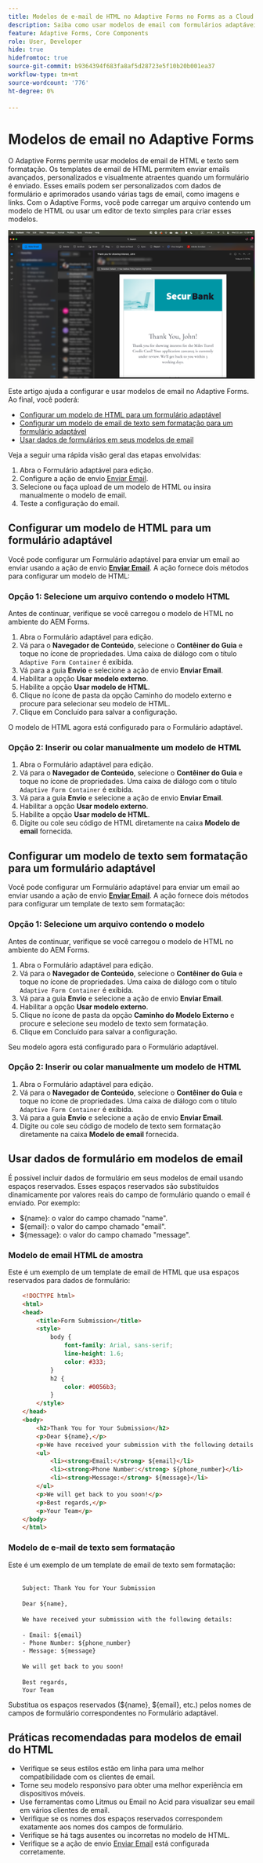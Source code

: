 ```yaml
---
title: Modelos de e-mail de HTML no Adaptive Forms no Forms as a Cloud Service
description: Saiba como usar modelos de email com formulários adaptáveis.
feature: Adaptive Forms, Core Components
role: User, Developer
hide: true
hidefromtoc: true
source-git-commit: b9364394f683fa8af5d28723e5f10b20b001ea37
workflow-type: tm+mt
source-wordcount: '776'
ht-degree: 0%

---
```


# Modelos de email no Adaptive Forms

O Adaptive Forms permite usar modelos de email de HTML e texto sem formatação. Os templates de email de HTML permitem enviar emails avançados, personalizados e visualmente atraentes quando um formulário é enviado. Esses emails podem ser personalizados com dados de formulário e aprimorados usando várias tags de email, como imagens e links. Com o Adaptive Forms, você pode carregar um arquivo contendo um modelo de HTML ou usar um editor de texto simples para criar esses modelos.

![modelos de email de HTML](/help/forms/assets/html-email.png)

Este artigo ajuda a configurar e usar modelos de email no Adaptive Forms. Ao final, você poderá:

* [Configurar um modelo de HTML para um formulário adaptável](#configure-an-html-template-for-an-adaptive-form)
* [Configurar um modelo de email de texto sem formatação para um formulário adaptável](#configure-a-plain-text-template-for-an-adaptive-form)
* [Usar dados de formulários em seus modelos de email](#use-form-data-in-your-email-templates)


Veja a seguir uma rápida visão geral das etapas envolvidas:

1. Abra o Formulário adaptável para edição.
1. Configure a ação de envio [Enviar Email](/help/forms/configure-submit-action-send-email.md).
1. Selecione ou faça upload de um modelo de HTML ou insira manualmente o modelo de email.
1. Teste a configuração do email.

## Configurar um modelo de HTML para um formulário adaptável

Você pode configurar um Formulário adaptável para enviar um email ao enviar usando a ação de envio [**Enviar Email**](/help/forms/configure-submit-action-send-email.md). A ação fornece dois métodos para configurar um modelo de HTML:

### Opção 1: Selecione um arquivo contendo o modelo HTML

Antes de continuar, verifique se você carregou o modelo de HTML no ambiente do AEM Forms.

1. Abra o Formulário adaptável para edição.
1. Vá para o **Navegador de Conteúdo**, selecione o **Contêiner do Guia** e toque no ícone de propriedades. Uma caixa de diálogo com o título `Adaptive Form Container` é exibida.
1. Vá para a guia **Envio** e selecione a ação de envio **Enviar Email**.
1. Habilitar a opção **Usar modelo externo**.
1. Habilite a opção **Usar modelo de HTML**.
1. Clique no ícone de pasta da opção Caminho do modelo externo e procure para selecionar seu modelo de HTML.
1. Clique em Concluído para salvar a configuração.

O modelo de HTML agora está configurado para o Formulário adaptável.

### Opção 2: Inserir ou colar manualmente um modelo de HTML

1. Abra o Formulário adaptável para edição.
1. Vá para o **Navegador de Conteúdo**, selecione o **Contêiner do Guia** e toque no ícone de propriedades. Uma caixa de diálogo com o título `Adaptive Form Container` é exibida.
1. Vá para a guia **Envio** e selecione a ação de envio **Enviar Email**.
1. Habilitar a opção **Usar modelo externo**.
1. Habilite a opção **Usar modelo de HTML**.
1. Digite ou cole seu código de HTML diretamente na caixa **Modelo de email** fornecida.


## Configurar um modelo de texto sem formatação para um formulário adaptável

Você pode configurar um Formulário adaptável para enviar um email ao enviar usando a ação de envio [**Enviar Email**](/help/forms/configure-submit-action-send-email.md). A ação fornece dois métodos para configurar um template de texto sem formatação:

### Opção 1: Selecione um arquivo contendo o modelo

Antes de continuar, verifique se você carregou o modelo de HTML no ambiente do AEM Forms.

1. Abra o Formulário adaptável para edição.
1. Vá para o **Navegador de Conteúdo**, selecione o **Contêiner do Guia** e toque no ícone de propriedades. Uma caixa de diálogo com o título `Adaptive Form Container` é exibida.
1. Vá para a guia **Envio** e selecione a ação de envio **Enviar Email**.
1. Habilitar a opção **Usar modelo externo**.
1. Clique no ícone de pasta da opção **Caminho do Modelo Externo** e procure e selecione seu modelo de texto sem formatação.
1. Clique em Concluído para salvar a configuração.

Seu modelo agora está configurado para o Formulário adaptável.

### Opção 2: Inserir ou colar manualmente um modelo de HTML

1. Abra o Formulário adaptável para edição.
1. Vá para o **Navegador de Conteúdo**, selecione o **Contêiner do Guia** e toque no ícone de propriedades. Uma caixa de diálogo com o título `Adaptive Form Container` é exibida.
1. Vá para a guia **Envio** e selecione a ação de envio **Enviar Email**.
1. Digite ou cole seu código de modelo de texto sem formatação diretamente na caixa **Modelo de email** fornecida.

## Usar dados de formulário em modelos de email

É possível incluir dados de formulário em seus modelos de email usando espaços reservados. Esses espaços reservados são substituídos dinamicamente por valores reais do campo de formulário quando o email é enviado. Por exemplo:

* ${name}: o valor do campo chamado &quot;name&quot;.
* ${email}: o valor do campo chamado &quot;email&quot;.
* ${message}: o valor do campo chamado &quot;message&quot;.

### Modelo de email HTML de amostra

Este é um exemplo de um template de email de HTML que usa espaços reservados para dados de formulário:

```HTML
    <!DOCTYPE html>
    <html>
    <head>
        <title>Form Submission</title>
        <style>
            body {
                font-family: Arial, sans-serif;
                line-height: 1.6;
                color: #333;
            }
            h2 {
                color: #0056b3;
            }
        </style>
    </head>
    <body>
        <h2>Thank You for Your Submission</h2>
        <p>Dear ${name},</p>
        <p>We have received your submission with the following details:</p>
        <ul>
            <li><strong>Email:</strong> ${email}</li>
            <li><strong>Phone Number:</strong> ${phone_number}</li>
            <li><strong>Message:</strong> ${message}</li>
        </ul>
        <p>We will get back to you soon!</p>
        <p>Best regards,</p>
        <p>Your Team</p>
    </body>
    </html>
```

### Modelo de e-mail de texto sem formatação

Este é um exemplo de um template de email de texto sem formatação:

```TXT
    
    Subject: Thank You for Your Submission
    
    Dear ${name},
    
    We have received your submission with the following details:
    
    - Email: ${email}
    - Phone Number: ${phone_number}
    - Message: ${message}
    
    We will get back to you soon!
    
    Best regards,
    Your Team
```

Substitua os espaços reservados (${name}, ${email}, etc.) pelos nomes de campos de formulário correspondentes no Formulário adaptável.

## Práticas recomendadas para modelos de email do HTML

* Verifique se seus estilos estão em linha para uma melhor compatibilidade com os clientes de email.
* Torne seu modelo responsivo para obter uma melhor experiência em dispositivos móveis.
* Use ferramentas como Litmus ou Email no Acid para visualizar seu email em vários clientes de email.
* Verifique se os nomes dos espaços reservados correspondem exatamente aos nomes dos campos de formulário.
* Verifique se há tags ausentes ou incorretas no modelo de HTML.
* Verifique se a ação de envio [Enviar Email](/help/forms/configure-submit-action-send-email.md) está configurada corretamente.
